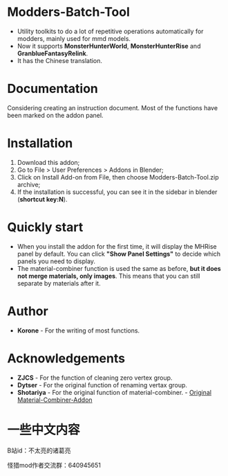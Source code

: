 # Modders-Batch-Tool
* Utility toolkits to do a lot of repetitive operations automatically for modders, mainly used for mmd models.
* Now it supports **MonsterHunterWorld**, **MonsterHunterRise** and **GranblueFantasyRelink**.
* It has the Chinese translation.
  
# Documentation
Considering creating an instruction document. Most of the functions have been marked on the addon panel.

# Installation
1. Download this addon;
2. Go to File > User Preferences > Addons in Blender;
3. Click on Install Add-on from File, then choose Modders-Batch-Tool.zip archive;
4. If the installation is successful, you can see it in the sidebar in blender (**shortcut key:N**).

# Quickly start 
* When you install the addon for the first time, it will display the MHRise panel by default. You can click **"Show Panel Settings"** to decide which panels you need to display.
* The material-combiner function is used the same as before, **but it does not merge materials, only images**. This means that you can still separate by materials after it.

# Author
* **Korone** - For the writing of most functions.

# Acknowledgements
* **ZJCS** - For the function of cleaning zero vertex group.
* **Dytser** - For the original function of renaming vertax group.
* **Shotariya** - For the original function of material-combiner. - [Original Material-Combiner-Addon](https://github.com/Grim-es/material-combiner-addon/)

# 一些中文内容
B站id：不太亮的诸葛亮

怪猎mod作者交流群：640945651


